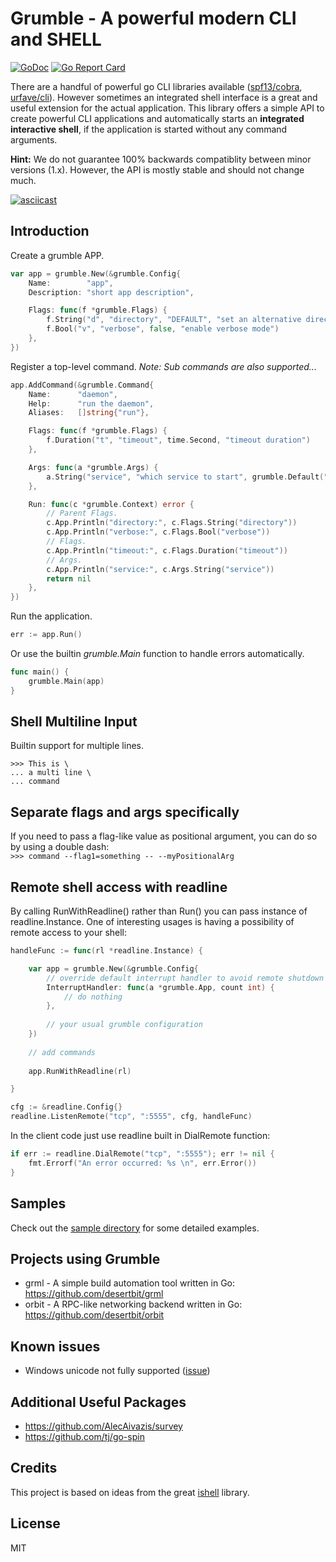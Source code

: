 # Grumble - A powerful modern CLI and SHELL

[![GoDoc](https://godoc.org/github.com/desertbit/grumble?status.svg)](https://godoc.org/github.com/desertbit/grumble)
[![Go Report Card](https://goreportcard.com/badge/github.com/desertbit/grumble)](https://goreportcard.com/report/github.com/desertbit/grumble)

There are a handful of powerful go CLI libraries available ([spf13/cobra](https://github.com/spf13/cobra), [urfave/cli](https://github.com/urfave/cli)).
However sometimes an integrated shell interface is a great and useful extension for the actual application.
This library offers a simple API to create powerful CLI applications and automatically starts
an **integrated interactive shell**, if the application is started without any command arguments.

**Hint:** We do not guarantee 100% backwards compatiblity between minor versions (1.x). However, the API is mostly stable and should not change much.

[![asciicast](https://asciinema.org/a/155332.png)](https://asciinema.org/a/155332?t=5)

## Introduction

Create a grumble APP.

```go
var app = grumble.New(&grumble.Config{
	Name:        "app",
	Description: "short app description",

	Flags: func(f *grumble.Flags) {
		f.String("d", "directory", "DEFAULT", "set an alternative directory path")
		f.Bool("v", "verbose", false, "enable verbose mode")
	},
})
```

Register a top-level command. *Note: Sub commands are also supported...*

```go
app.AddCommand(&grumble.Command{
    Name:      "daemon",
    Help:      "run the daemon",
    Aliases:   []string{"run"},

    Flags: func(f *grumble.Flags) {
        f.Duration("t", "timeout", time.Second, "timeout duration")
    },

    Args: func(a *grumble.Args) {
        a.String("service", "which service to start", grumble.Default("server"))
    },

    Run: func(c *grumble.Context) error {
        // Parent Flags.
        c.App.Println("directory:", c.Flags.String("directory"))
        c.App.Println("verbose:", c.Flags.Bool("verbose"))
        // Flags.
        c.App.Println("timeout:", c.Flags.Duration("timeout"))
        // Args.
        c.App.Println("service:", c.Args.String("service"))
        return nil
    },
})
```

Run the application.

```go
err := app.Run()
```

Or use the builtin *grumble.Main* function to handle errors automatically.

```go
func main() {
	grumble.Main(app)
}
```

## Shell Multiline Input

Builtin support for multiple lines.

```
>>> This is \
... a multi line \
... command
```

## Separate flags and args specifically
If you need to pass a flag-like value as positional argument, you can do so by using a double dash:  
`>>> command --flag1=something -- --myPositionalArg`

## Remote shell access with readline
By calling RunWithReadline() rather than Run() you can pass instance of readline.Instance. 
One of interesting usages is having a possibility of remote access to your shell:

```go
handleFunc := func(rl *readline.Instance) {

    var app = grumble.New(&grumble.Config{
        // override default interrupt handler to avoid remote shutdown
        InterruptHandler: func(a *grumble.App, count int) {
            // do nothing
        },
		
        // your usual grumble configuration
    })  
    
    // add commands
	
    app.RunWithReadline(rl)

}

cfg := &readline.Config{}
readline.ListenRemote("tcp", ":5555", cfg, handleFunc)
```

In the client code just use readline built in DialRemote function:

```go
if err := readline.DialRemote("tcp", ":5555"); err != nil {
    fmt.Errorf("An error occurred: %s \n", err.Error())
}
```

## Samples

Check out the [sample directory](/sample) for some detailed examples.

## Projects using Grumble

- grml - A simple build automation tool written in Go: https://github.com/desertbit/grml
- orbit - A RPC-like networking backend written in Go: https://github.com/desertbit/orbit

## Known issues
- Windows unicode not fully supported ([issue](https://github.com/desertbit/grumble/issues/48))

## Additional Useful Packages

- https://github.com/AlecAivazis/survey
- https://github.com/tj/go-spin

## Credits

This project is based on ideas from the great [ishell](https://github.com/abiosoft/ishell) library.

## License

MIT
